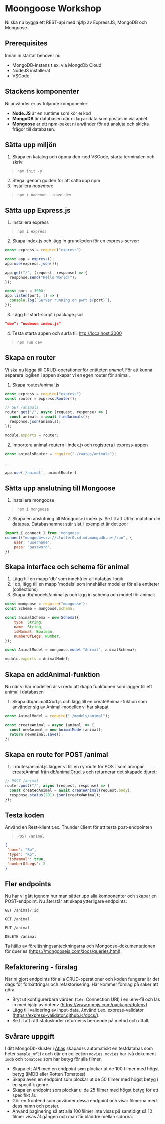 # Moongoose Workshop

Ni ska nu bygga ett REST-api med hjälp av ExpressJS, MongoDB och Mongoose.

## Prerequisites

Innan ni startar behöver ni:

- MongoDB-instans t.ex. via MongoDb Cloud
- NodeJS installerat
- VSCode

## Stackens komponenter

Ni använder er av följande komponenter:

- __Node.JS__ är en runtime som kör er kod
- __MongoDB__ är databasen där ni lagrar data som postas in via api:et
- __Mongoose__ är ett npm-paket ni använder för att ansluta och skicka frågor till databasen.

## Sätta upp miljön

1. Skapa en katalog och öppna den med VSCode, starta terminalen och skriv:

> ```npm init -y```

2. Stega igenom guiden för att sätta upp npm
3. Installera *nodemon*:

> ```npm i nodemon --save-dev```

## Sätta upp Express.js

1. Installera express

> ```npm i express```

2. Skapa index.js och lägg in grundkoden för en express-server:

```javascript
const express = require("express");

const app = express();
app.use(express.json());

app.get("/", (request, response) => {
  response.send("Hello World!");
});

const port = 3000;
app.listen(port, () => {
  console.log(`Server running on port ${port}`);
});
```

3. Lägg till start-script i package.json

```json
"dev": "nodemon index.js"
```

4. Testa starta appen och surfa till <http://localhost:3000>

>```npm run dev```

## Skapa en router

Vi ska nu lägga till CRUD-operationer för entiteten *animal*. För att kunna separera logiken i appen skapar vi en egen router för animal.

1. Skapa routes/animal.js

```javascript
const express = require("express");
const router = express.Router();

// GET /animals
router.get("/", async (request, response) => {
  const animals = await findAnimals();
  response.json(animals);
});

module.exports = router;
```

2. Importera animal-routern i index.js och registrera i express-appen

```javascript
const animalsRouter = require("./routes/animals");
```

...

```javascript
app.use('/animal', animalRouter)
```

## Sätta upp anslutning till Mongoose

1. Installera mongoose

>```npm i mongoose```

2. Skapa en anslutning till Mongoose i index.js. Se till att URI:n matchar din databas. Databasnamnet står sist, i exemplet är det *zoo*:

```javascript
import { connect } from 'mongoose';
connect("mongodb+srv://cluster0.x4lmd.mongodb.net/zoo", {
    user: "username",
    pass: "password",
})
```

## Skapa interface och schema för animal

1. Lägg till en mapp 'db' som innehåller all databas-logik
2. I db, lägg till en mapp 'models' som innehåller modeller för alla entiteter (collections)
3. Skapa db/models/animal.js och lägg in schema och model för animal:

```javascript
const mongoose = require("mongoose");
const Schema = mongoose.Schema;

const animalSchema = new Schema({
    type: String,
    name: String,
    isMammal: Boolean,
    numberOfLegs: Number,
});

const AnimalModel = mongoose.model("Animal", animalSchema);

module.exports = AnimalModel;
```

## Skapa en addAnimal-funktion

Nu när vi har modellen är vi redo att skapa funktionen som lägger till ett animal i databasen

1. Skapa db/animalCrud.js och lägg till en createAnimal-fuktion som använder sig av Animal-modellen vi har skapat

```javascript
const AnimalModel = require("./models/animal");

const createAnimal = async (animal) => {
  const newAnimal = new AnimalModel(animal);
  return newAnimal.save();
};
```

## Skapa en route for POST /animal

1. I routes/animal.js lägger vi till en ny route för POST som anropar createAnimal från db/animalCrud.js och returnerar det skapade djuret:

```javascript
// POST /animal
router.post("/", async (request, response) => {
  const createdAnimal = await createAnimal(request.body);
  response.status(201).json(createdAnimal);
});
```

## Testa koden

Använd en Rest-klient t.ex. Thunder Client för att testa post-endpointen

> ```POST /animal```

```json
{
 "name": "Bo",
 "type": "Ko",
 "isMammal": true,
 "numberOfLegs": 2
}
```

## Fler endpoints

Nu har vi gått igenom hur man sätter upp alla komponenter och skapar en POST-endpoint. Nu återstår att skapa ytterligare endpoints:

```GET /animal/:id```

```GET /animal```

```PUT /animal```

```DELETE /animal```

Ta hjälp av föreläsningsanteckningarna och Mongoose-dokumentationen för queries (<https://mongoosejs.com/docs/queries.html>).

## Refaktorering - förslag

När ni gjort endpoints för alla CRUD-operationer och koden fungerar är det dags för förbättringar och refaktorisering. Här kommer förslag på saker att göra:

- Bryt ut konfigurerbara värden (t.ex. Connection URI) i en .env-fil och läs in med hjälp av dotenv (<https://www.npmjs.com/package/dotenv>)
- Lägg till validering av input-data. Använd t.ex. express-validator (<https://express-validator.github.io/docs/>).
- Se till att rätt statuskoder returneras beroende på metod och utfall.

## Svårare uppgift

I ditt MongoDb-kluster i [Atlas](https://cloud.mongodb.com) skapades automatiskt en testdatabas som heter `sample_mflix` och där en collection `movies`. `movies` har två dokument `imdb` och `tomatoes` som har betyg för alla filmer.

- Skapa ett API med en endpoint som plockar ut de 100 filmer med högst betyg (IMDB eller Rotten Tomatoes)
- Skapa även en endpoint som plockar ut de 50 filmer med högst betyg i en specifik genre.
- Skapa en endpoint som plockar ut de 25 filmer med högst betyg för ett specifikt år.
- Gör en frontend som använder dessa endpoint och visar filmerna med dess namn och poster.
- Använd paginering så att alla 100 filmer inte visas på samtidigt så 10 filmer visas åt gången och man får bläddre mellan sidorna.
